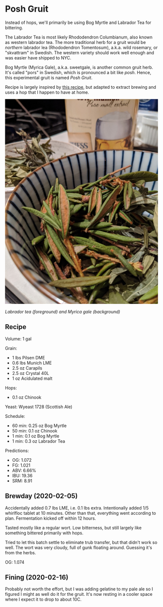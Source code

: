 
# Posh Gruit

Instead of hops, we'll primarily be using Bog Myrtle and Labrador Tea
for bittering.

The Labrador Tea is most likely Rhododendron Columbianum, also known
as western labrador tea. The more traditional herb for a gruit would
be _northern_ labrador lea (Rhododendron Tomentosum), a.k.a. wild
rosemary, or "skvattram" in Swedish. The western variety should work
well enough and was easier have shipped to NYC.

Bog Myrtle (Myrica Gale), a.k.a. sweetgale, is another common gruit
herb. It's called "pors" in Swedish, which is pronounced a bit like
_posh_. Hence, this experimental gruit is named _Posh Gruit_.

Recipe is largely inspired by [this
recipe](https://www.beercraftr.com/1-gallon-bog-myrtle-gruit/), but
adapted to extract brewing and uses a hop that I happen to have at
home.

![Labrador tea and Myrica gale](herbs_2020-02-05.jpg)

*Labrador tea (foreground) and Myrica gale (background)*

## Recipe

Volume: 1 gal

Grain:
- 1 lbs Pilsen DME
- 0.6 lbs Munich LME
- 2.5 oz Carapils
- 2.5 oz Crystal 40L
- 1 oz Acidulated malt

Hops:
- 0.1 oz Chinook

Yeast: Wyeast 1728 (Scottish Ale)

Schedule:
- 60 min: 0.25 oz Bog Myrtle
- 50 min: 0.1 oz Chinook
-  1 min: 0.1 oz Bog Myrtle
-  1 min: 0.3 oz Labrador Tea

Predictions:
- OG: 1.072
- FG: 1.021
- ABV: 6.66%
- IBU: 19.36
- SRM: 8.91

## Brewday (2020-02-05)

Accidentally added 0.7 lbs LME, i.e. 0.1 lbs extra. Intentionally
added 1/5 whirlfloc tablet at 10 minutes. Other than that, everything
went according to plan. Fermentation kicked off within 12 hours.

Tasted mostly like a regular wort. Low bitterness, but still largely
like something bittered primarily with hops.

Tried to let this batch settle to eliminate trub transfer, but that
didn't work so well. The wort was very cloudy, full of gunk floating
around. Guessing it's from the herbs.

OG: 1.074

## Fining (2020-02-16)

Probably not worth the effort, but I was adding gelatine to my pale
ale so I figured I might as well do it for the gruit. It's now resting
in a cooler space where I expect it to drop to about 10C.